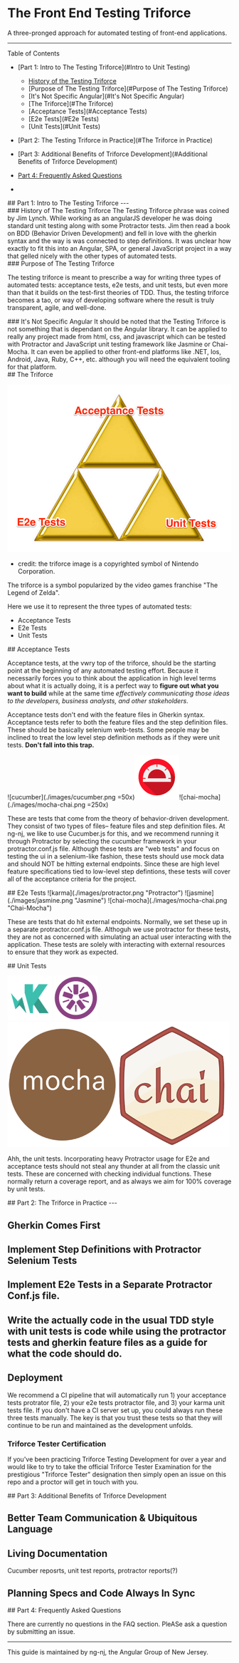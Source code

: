 # The Front End Testing Triforce 

A three-pronged approach for automated testing of front-end applications. 

---

Table of Contents
  - [Part 1: Intro to The Testing Triforce](#Intro to Unit Testing)
    - [History of the Testing Triforce](#history)
    - [Purpose of The Testing Triforce](#Purpose of The Testing Triforce)
    - [It's Not Specific Angular](#It's Not Specific Angular)
    - [The Triforce](#The Triforce)
    - [Acceptance Tests](#Acceptance Tests)
    - [E2e Tests](#E2e Tests)
    - [Unit Tests](#Unit Tests)
  - [Part 2: The Testing Triforce in Practice](#The Triforce in Practice)
  - [Part 3: Additional Benefits of Triforce Development](#Additional Benefits of Triforce Development)
  - [Part 4: Frequently Asked Questions](#FAQ)


-

<div name="Intro to Unit Testing"></div>
## Part 1: Intro to The Testing Triforce
---
<div name="history"></div>
### History of The Testing Triforce
The Testing Triforce phrase was coined by Jim Lynch. While working as an angularJS developer he was doing standard unit testing along with some Protractor tests. Jim then read a book on BDD (Behavior Driven Development) and fell in love with the gherkin syntax and the way is was connected to step definitions. It was unclear how exactly to fit this into an Angular, SPA, or general JavaScript project in a way that gelled nicely with the other types of automated tests.  

<div name="Purpose of The Testing Triforce"></div>
### Purpose of The Testing Triforce

The testing triforce is meant to prescribe a way for writing three types of automated tests: acceptance tests, e2e tests, and unit tests, but even more than that it builds on the test-first theories of TDD. Thus, the testing triforce becomes a tao, or way of developing software where the result is truly transparent, agile, and well-done.

<div name="It's Not Specific Angular"></div>
### It's Not Specific Angular
It should be noted that the Testing Triforce is not something that is dependant on the Angular library. It can be applied to really any project made from html, css, and javascript which can be tested with Protractor and JavaScript unit testing framework like Jasmine or Chai-Mocha. It can even be applied to other front-end platforms like .NET, Ios, Android, Java, Ruby, C++, etc. although you will need the equivalent tooling for that platform. 

<div name="The Triforce"></div>
## The Triforce

![testing triforce](./images/testing-triforce.png "Testing Triforce")
- credit: the triforce image is a copyrighted symbol of Nintendo Corporation. 

The triforce is a symbol popularized by the video games franchise "The Legend of Zelda".

Here we use it to represent the three types of automated tests: 

- Acceptance Tests
- E2e Tests
- Unit Tests

<div name="Acceptance Tests"></div>
## Acceptance Tests

Acceptance tests, at the vwry top of the triforce, should be the starting point at the beginning of any automated testing effort. Because it necessarily forces you to think about the application in high level terms about what it is actually doing, it is a perfect way to **figure out what you want to build** while at the same time *effectively communicating those ideas to the developers, business analysts, and other stakeholders*. 

Acceptance tests don't end with the feature files in Gherkin syntax. Acceptance tests refer to both the feature files and the step definition files. These should be basically selenium web-tests. Some people may be inclined to treat the low level step definition methods as if they were unit tests. **Don't fall into this trap.**




![cucumber](./images/cucumber.png =50x)![karma](./images/protractor.png "Protractor")![chai-mocha](./images/mocha-chai.png =250x) 

These are tests that come from the theory of behavior-driven development. They consist of two types of files– feature files and step definition files. At ng-nj, we like to use Cucumber.js for this, and we recommend running it through Protractor by selecting the cucumber framework in your protractor.conf.js file. Although these tests are "web tests" and focus on testing the ui in a selenium-like fashion, these tests should use mock data and should NOT be hitting external endpoints. Since these are high level feature specifications tied to low-level step defintions, these tests will cover all of the acceptance criteria for the project.  

<div name="E2e Tests"></div>
## E2e Tests
![karma](./images/protractor.png "Protractor") ![jasmine](./images/jasmine.png "Jasmine") ![chai-mocha](./images/mocha-chai.png "Chai-Mocha") 

These are tests that do hit external endpoints. Normally, we set these up in a separate protractor.conf.js file. Althoguh we use protractor for these tests, they are not as concerned with simulating an actual user interacting with the application. These tests are solely with interacting with external resources to ensure that they work as expected. 

<div name="Unit Tests"></div>
## Unit Tests

![karma](./images/karma.png "Karma") ![jasmine](./images/jasmine.png "Jasmine") ![chai-mocha](./images/mocha-chai.png "Chai-Mocha") 

Ahh, the unit tests. Incorporating heavy Protractor usage for E2e and acceptance tests should not steal any thunder at all from the classic unit tests. These are concerned with checking individual functions. These normally return a coverage report, and as always we aim for 100% coverage by unit tests. 


<div name="The Triforce in Practice"></div>
## Part 2: The Triforce in Practice
--- 

## Gherkin Comes First


## Implement Step Definitions with Protractor Selenium Tests

## Implement E2e Tests in a Separate Protractor Conf.js file.

## Write the actually code in the usual TDD style with unit tests is code while using the protractor tests and gherkin feature files as a guide for what the code should do.

## Deployment
We recommend a CI pipeline that will automatically run 1) your acceptance tests protrator file, 2) your e2e tests protractor file, and 3) your karma unit tests file. If you don't have a CI server set up, you could always run these three tests manually. The key is that you trust these tests so that they will continue to be run and maintained as the development unfolds. 

### Triforce Tester Certification
If you've been practicing Triforce Testing Development for over a year and would like to try to take the official Triforce Tester Examination for the prestigious "Triforce Tester" designation then simply open an issue on this repo and a proctor will get in touch with you. 


<div name="Additional Benefits of Triforce Development"></div>
## Part 3: Additional Benefits of Triforce Development

## Better Team Communication & Ubiquitous Language

## Living Documentation
Cucumber reposrts, unit test reports, protractor reports(?)

## Planning Specs and Code Always In Sync

<div name="FAQ"></div>
## Part 4: Frequently Asked Questions

There are currently no questions in the FAQ section. PleASe ask a question by submitting an issue.



---

This guide is maintained by ng-nj, the Angular Group of New Jersey.
